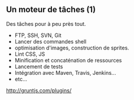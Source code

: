 ##  Un moteur de tâches (1)

Des tâches pour à peu près tout.

 - FTP, SSH, SVN, Git
 - Lancer des commandes shell
 - optimisation d'images, construction de sprites.
 - Lint CSS, JS
 - Minification et concaténation de ressources
 - Lancement de tests
 - Intégration avec Maven, Travis, Jenkins...
 - etc... 

 http://gruntjs.com/plugins/
